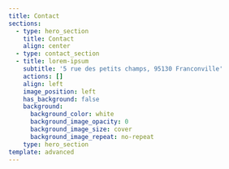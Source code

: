 ```yaml
---
title: Contact
sections:
  - type: hero_section
    title: Contact
    align: center
  - type: contact_section
  - title: lorem-ipsum
    subtitle: '5 rue des petits champs, 95130 Franconville'
    actions: []
    align: left
    image_position: left
    has_background: false
    background:
      background_color: white
      background_image_opacity: 0
      background_image_size: cover
      background_image_repeat: no-repeat
    type: hero_section
template: advanced
---
```

